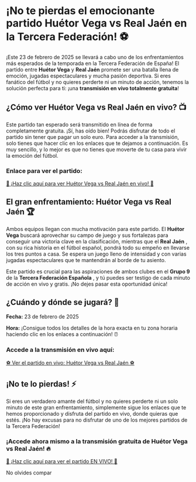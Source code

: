 # ¡No te pierdas el emocionante partido Huétor Vega vs Real Jaén en la Tercera Federación! ⚽

¡Este 23 de febrero de 2025 se llevará a cabo uno de los enfrentamientos más esperados de la temporada en la Tercera Federación de España! El partido entre **Huétor Vega** y **Real Jaén** promete ser una batalla llena de emoción, jugadas espectaculares y mucha pasión deportiva. Si eres fanático del fútbol y no quieres perderte ni un minuto de acción, tenemos la solución perfecta para ti: ¡una **transmisión en vivo totalmente gratuita**!

## ¿Cómo ver Huétor Vega vs Real Jaén en vivo? 📺

Este partido tan esperado será transmitido en línea de forma completamente gratuita. ¡Sí, has oído bien! Podrás disfrutar de todo el partido sin tener que pagar un solo euro. Para acceder a la transmisión, solo tienes que hacer clic en los enlaces que te dejamos a continuación. Es muy sencillo, y lo mejor es que no tienes que moverte de tu casa para vivir la emoción del fútbol.

### Enlace para ver el partido: 

[🎥 ¡Haz clic aquí para ver Huétor Vega vs Real Jaén en vivo! 🎥](https://tinyurl.com/livestreamfreeo?st=Hu%C3%A9tor+Vega+vs+Real+Ja%C3%A9n&si=gh)

## El gran enfrentamiento: Huétor Vega vs Real Jaén 🏆

Ambos equipos llegan con mucha motivación para este partido. El **Huétor Vega** buscará aprovechar su campo de juego y sus fortalezas para conseguir una victoria clave en la clasificación, mientras que el **Real Jaén** , con su rica historia en el fútbol español, pondrá todo su empeño en llevarse los tres puntos a casa. Se espera un juego lleno de intensidad y con varias jugadas espectaculares que te mantendrán al borde de tu asiento.

Este partido es crucial para las aspiraciones de ambos clubes en el **Grupo 9** de la **Tercera Federación Española** , y tú puedes ser testigo de cada minuto de acción en vivo y gratis. ¡No dejes pasar esta oportunidad única!

## ¿Cuándo y dónde se jugará? 📅

**Fecha:** 23 de febrero de 2025

**Hora:** ¡Consigue todos los detalles de la hora exacta en tu zona horaria haciendo clic en los enlaces a continuación! ⏰

### Accede a la transmisión en vivo aquí: 

[⚽ Ver el partido en vivo: Huétor Vega vs Real Jaén ⚽](https://tinyurl.com/livestreamfreeo?st=Hu%C3%A9tor+Vega+vs+Real+Ja%C3%A9n&si=gh)

## ¡No te lo pierdas! ⚡

Si eres un verdadero amante del fútbol y no quieres perderte ni un solo minuto de este gran enfrentamiento, simplemente sigue los enlaces que te hemos proporcionado y disfruta del partido en vivo, donde quieras que estés. ¡No hay excusas para no disfrutar de uno de los mejores partidos de la Tercera Federación!

### ¡Accede ahora mismo a la transmisión gratuita de Huétor Vega vs Real Jaén! 🔥

[👀 ¡Haz clic aquí para ver el partido EN VIVO! 👀](https://tinyurl.com/livestreamfreeo?st=Hu%C3%A9tor+Vega+vs+Real+Ja%C3%A9n&si=gh)

No olvides compar
